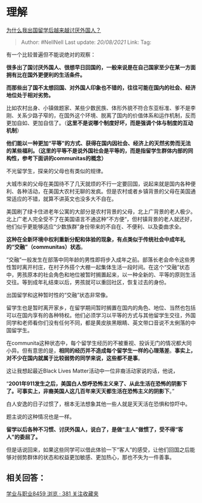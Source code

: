 # 理解
[为什么我出国留学后越来越讨厌外国人？](https://www.zhihu.com/question/63648314/answer/1413823866)

> Author: #NellNell 
> Last update: *20/08/2021* 
> Link:
> Tag: 

有一个比较普遍但不能说绝对的观察：

**很多出了国讨厌外国人、很想早日回国的，一般来说是在自己国家至少在某一方面拥有比在国外更便利的生活条件。**

**而那些出了国不太想回国、对外国人印象也不错的，往往可能在国内的社会、经济地位处于相对劣势。**

比如农村出身、小镇做题家、某些少数民族、体形外貌不符合东亚标准、爹不是李刚、关系少路子窄的，在国外这个环境、脱离了国内的价值体系和运作机制，反而更加自如、更加自信了。（**这里不是说哪个制度好坏，而是强调个体与制度的互动机制**）

**他们能以一种更加“平等”的方式、获得在国内因社会、经济上的天然劣势而无法的某些福利。（这里的平等不是说外国社会是平等的，而是指留学生群体内部的同构性，参考下面讲的communitas的概念）**

不光留学生，探亲的父母也有类似的规律。

大城市来的父母在美国待不了几天就烦的不行一定要回国，说起来就是国内各种便利、各种活动，在美国大农村无聊的发疯。但是农村或者乡镇背景的父母在美国通常适应的不错，就算不讲英文也没多大不自在。

美国刷了绿卡住进老年公寓的大部分是农村背景的父母，北上广背景的老人极少。北上广老人完全受不了在美国语言不通这种”不方便“，但村镇背景的老人就还好，他们似乎更能够适应“少数族群”身份带来的不自在、不便利、以及委曲求全。

**这种在全新环境中权利重新分配和体验的现象，有点类似于传统社会中成年礼的“交融”（communitas）状态**。

“交融”一般发生在部落中同年龄的男性即将步入成年之前。部落长老会命令这些男性暂时离开村庄，在村子外搭个大棚一起集体生活一段时间。在这个“交融”状态中，男孩原本的社会角色和地位被暂时搁置起来，以一种全新的、平等的原则生活交往。等到成年礼结束以后，男孩就可以重回社区，恢复过去的身份。

出国留学和这种暂时性的“交融”状态非常像。

留学生也是暂时离开家乡，在留学期间暂时搁置在国内的角色、地位、当然也包括可以在国内享有的各种特权。他们必须学习以平等的方式与其他留学生交往，外国同学和老师看你们没有任何不同，都是黄皮肤黑眼睛、英文带口音说不太俐落的中国留学生。

在communita这种状态中，每个留学生经历的不被重视、投诉无门的情况都大同小异。但有意思的是，**相同的经历并不造成每个留学生一样的心理落差**。**事实上，对不少在国内就属于比较弱势的同学来说，这些都不是事**。

这让我想起最近Black Lives Matter活动中一位非裔活动家说的话，他说，

“**2001年911发生之后，美国白人惊呼恐怖主义来了、从此生活在恐怖的阴影下了。可事实上，非裔美国人这几百年来天天都生活在恐怖主义的阴影下**。”

白人安逸的日子过惯了，根本无法想象其他一些人就是天天活在恐惧和惊吓中。

题主说的这种情况也是一样。

**留学以后各种不习惯、讨厌外国人，说白了，是做“主人”做惯了，受不得“客人”的委屈了。**

但是话说回来，如果这些同学可以借此体验一下“客人”的感受，让他们回国之后能够对弱势群体的状态和权益更加敏感、更加热心，那也不失为一件善事。

## 相关回答：

[学业与职业8459 浏览 · 381 关注收藏夹](https://zhihu.com/collection/430675974)